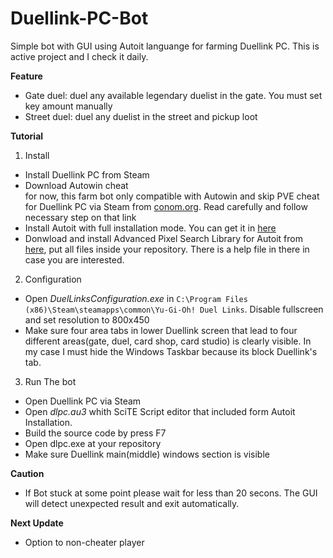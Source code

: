 # Duellink-PC-Bot
Simple bot with GUI using Autoit languange for farming Duellink PC. This is active project and I check it daily.

**Feature**  
  - Gate duel: duel any available legendary duelist in the gate. You must set key amount manually
  - Street duel: duel any duelist in the street and pickup loot

**Tutorial**

1. Install
  - Install Duellink PC from Steam
  - Download Autowin cheat  
    for now, this farm bot only compatible with Autowin  and skip PVE cheat for Duellink PC via Steam from [conom.org](http://conom.org/). Read carefully
    and follow necessary step on that link
  - Install Autoit with full installation mode. You can get it in [here](https://www.autoitscript.com/site/autoit/downloads/)
  - Donwload and install Advanced Pixel Search Library for Autoit from [here](https://www.autoitscript.com/forum/topic/126430-advanced-pixel-search-library/), put all files inside your repository. There is a help file in there in case you are
    interested.
2. Configuration
  - Open *DuelLinksConfiguration.exe* in `C:\Program Files (x86)\Steam\steamapps\common\Yu-Gi-Oh! Duel Links`. Disable fullscreen and set resolution
    to 800x450
  - Make sure four area tabs in lower Duellink screen that lead to four different areas(gate, duel, card shop, card studio) is clearly visible. In my case
    I must hide the Windows Taskbar because its block Duellink's tab.

3. Run The bot
  - Open Duellink PC via Steam
  - Open *dlpc.au3* whith SciTE Script editor that included form Autoit Installation.
  - Build the source code by press F7
  - Open dlpc.exe at your repository
  - Make sure Duellink main(middle) windows section is visible
  
**Caution**
  - If Bot stuck at some point please wait for less than 20 secons. The GUI will detect unexpected result and exit automatically.
  
**Next Update**
  - Option to non-cheater player
